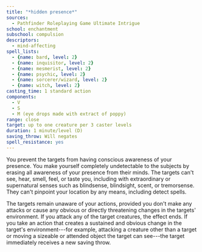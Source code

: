 ```yaml
---
title: "*hidden presence*"
sources:
  - Pathfinder Roleplaying Game Ultimate Intrigue
school: enchantment
subschool: compulsion
descriptors:
  - mind-affecting
spell_lists:
  - {name: bard, level: 2}
  - {name: inquisitor, level: 2}
  - {name: mesmerist, level: 2}
  - {name: psychic, level: 2}
  - {name: sorcerer/wizard, level: 2}
  - {name: witch, level: 2}
casting_time: 1 standard action
components:
  - V
  - S
  - M (eye drops made with extract of poppy)
range: close
target: up to one creature per 3 caster levels
duration: 1 minute/level (D)
saving_throw: Will negates
spell_resistance: yes
---
```


You prevent the targets from having conscious awareness of your presence. You make yourself completely undetectable to the subjects by erasing all awareness of your presence from their minds. The targets can't see, hear, smell, feel, or taste you, including with extraordinary or supernatural senses such as blindsense, blindsight, scent, or tremorsense. They can't pinpoint your location by any means, including detect spells.

The targets remain unaware of your actions, provided you don't make any attacks or cause any obvious or directly threatening changes in the targets' environment. If you attack any of the target creatures, the effect ends. If you take an action that creates a sustained and obvious change in the target's environment---for example, attacking a creature other than a target or moving a sizeable or attended object the target can see---the target immediately receives a new saving throw.

